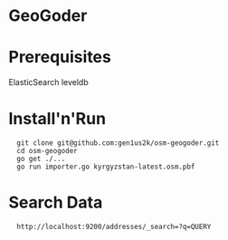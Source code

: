 GeoGoder
===

Prerequisites
===
ElasticSearch
leveldb


Install'n'Run
===

```
  git clone git@github.com:gen1us2k/osm-geogoder.git
  cd osm-geogoder
  go get ./...
  go run importer.go kyrgyzstan-latest.osm.pbf
```

Search Data
===

```
  http://localhost:9200/addresses/_search=?q=QUERY
```
